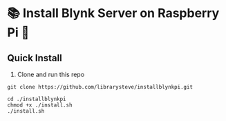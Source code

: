 # :books: Install Blynk Server on Raspberry Pi :rocket:

## Quick Install

1) Clone and run this repo

```shell
git clone https://github.com/librarysteve/installblynkpi.git
```
```shell
cd ./installblynkpi
chmod +x ./install.sh
./install.sh
```
